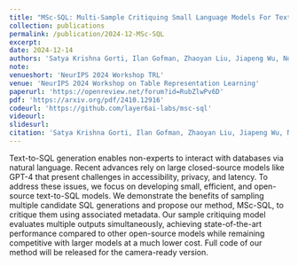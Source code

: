 ```yaml
---
title: "MSc-SQL: Multi-Sample Critiquing Small Language Models For Text-To-SQL Translation"
collection: publications
permalink: /publication/2024-12-MSc-SQL
excerpt: 
date: 2024-12-14
authors: 'Satya Krishna Gorti, Ilan Gofman, Zhaoyan Liu, Jiapeng Wu, Noël Vouitsis, Guangwei Yu, <b>Jesse C. Cresswell</b>, Rasa Hosseinzadeh'
note:
venueshort: 'NeurIPS 2024 Workshop TRL'
venue: 'NeurIPS 2024 Workshop on Table Representation Learning'
paperurl: 'https://openreview.net/forum?id=RubZlwPv6D'
pdf: 'https://arxiv.org/pdf/2410.12916'
codeurl: 'https://github.com/layer6ai-labs/msc-sql'
videourl:
slidesurl:
citation: 'Satya Krishna Gorti, Ilan Gofman, Zhaoyan Liu, Jiapeng Wu, Noël Vouitsis, Guangwei Yu, <b>Jesse C. Cresswell</b>, Rasa Hosseinzadeh. MSc-SQL: Multi-Sample Critiquing Small Language Models For Text-To-SQL Translation. NeurIPS 2024 Workshop on Table Representation Learning'
---
```

Text-to-SQL generation enables non-experts to interact with databases via natural language. Recent advances rely on large closed-source models like GPT-4 that present challenges in accessibility, privacy, and latency. To address these issues, we focus on developing small, efficient, and open-source text-to-SQL models. We demonstrate the benefits of sampling multiple candidate SQL generations and propose our method, MSc-SQL, to critique them using associated metadata. Our sample critiquing model evaluates multiple outputs simultaneously, achieving state-of-the-art performance compared to other open-source models while remaining competitive with larger models at a much lower cost. Full code of our method will be released for the camera-ready version.